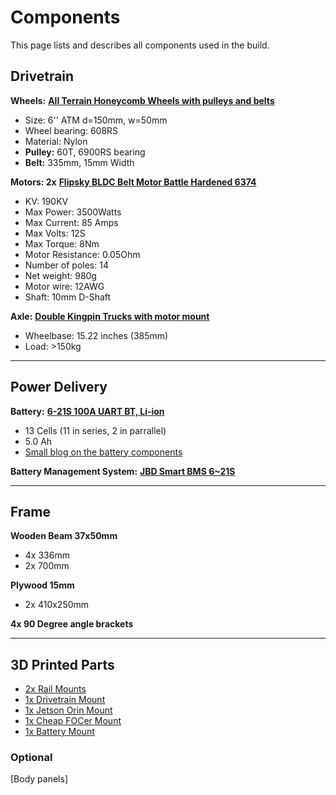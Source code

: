 # Components
This page lists and describes all components used in the build.

## Drivetrain
**Wheels:** [**All Terrain Honeycomb Wheels with pulleys and belts**](https://flipsky.net/collections/stepper-motor/products/6-atm-150x50-all-terrain-honey-comb-wheels)

- Size: 6'' ATM d=150mm, w=50mm
- Wheel bearing: 608RS
- Material: Nylon
- **Pulley:** 60T, 6900RS bearing
- **Belt:** 335mm, 15mm Width

**Motors: 2x** [**Flipsky BLDC Belt Motor Battle Hardened 6374**](https://flipsky.net/collections/new-accessories/products/flipsky-bldc-belt-motor-6374-190kv-3500w-for-electric-skateboard)

- KV: 190KV
- Max Power: 3500Watts
- Max Current: 85 Amps
- Max Volts: 12S
- Max Torque: 8Nm
- Motor Resistance: 0.05Ohm
- Number of poles: 14
- Net weight: 980g
- Motor wire: 12AWG
- Shaft: 10mm D-Shaft

**Axle:** [**Double Kingpin Trucks with motor mount**](https://flipsky.net/collections/trucks/products/15-2-inches-double-kingpin-trucks-for-diy-electric-skateboard-longboard-esk8)

- Wheelbase: 15.22 inches (385mm)
- Load: >150kg

---

## Power Delivery
**Battery:** [**6-21S 100A UART BT, Li-ion**](https://www.ebay.com/itm/255827116760?var=555764513208)

- 13 Cells (11 in series, 2 in parrallel)
- 5.0 Ah
- [Small blog on the battery components](http://volksrobot.blogspot.com/2022/11/12s2p-bill-of-material.html)

**Battery Management System:** [**JBD Smart BMS 6~21S**](https://jiabaidabms.com/products/jbd-smart-bms-4-22s-8s-17s-20s-21s-100a-wireless-with-uart-rs485-board-for-lifepo4-battery-li-ion)

---

## Frame
**Wooden Beam 37x50mm**

- 4x 336mm
- 2x 700mm

**Plywood 15mm**

- 2x 410x250mm

**4x 90 Degree angle brackets**

---

## 3D Printed Parts
<!-- - [2x Rail Mounts](https://thangs.com/designer/jens4173/3d-model/rail-mount.stl-785169) -->
<!-- - [1x Drivetrain Mount](https://external.ink?to=/https://thangs.com/designer/jens4173/3d-model/drivetrain-mount.stl-785170) -->
- <a href="https://thangs.com/designer/jens4173/3d-model/rail-mount.stl-785169" target="_blank">2x Rail Mounts</a>
- <a href="https://thangs.com/designer/jens4173/3d-model/rail-mount.stl-785169" target="_blank">1x Drivetrain Mount</a>
- [1x Jetson Orin Mount]()
- [1x Cheap FOCer Mount]()
- [1x Battery Mount]()

### Optional
[Body panels]